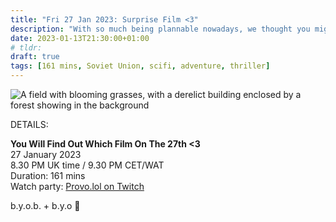 ```yaml
---
title: "Fri 27 Jan 2023: Surprise Film <3"
description: "With so much being plannable nowadays, we thought you might enjoy a surprise Friday film night with the folks at Tapes? Bring strangers, acquaintances and of course plenty of snacks. See you online :3"
date: 2023-01-13T21:30:00+01:00
# tldr: 
draft: true
tags: [161 mins, Soviet Union, scifi, adventure, thriller]
---
```


![A field with blooming grasses, with a derelict building enclosed by a forest showing in the background](/images/session-04-outdoors.jpg)

DETAILS:

**You Will Find Out Which Film On The 27th <3**   
27 January 2023  
8.30 PM UK time / 9.30 PM CET/WAT  
Duration: 161 mins  
Watch party: [Provo.lol on Twitch](https://www.twitch.tv/provolol)

b.y.o.b. + b.y.o 🍕